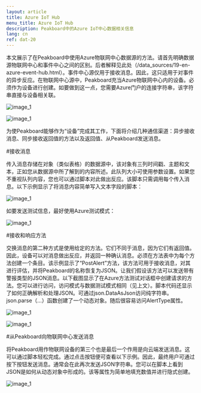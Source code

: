 ```yaml
---
layout: article
title: Azure IoT Hub
menu_title: Azure IoT Hub
description: Peakboard中的Azure IoT中心数据相关信息
lang: cn
ref: dat-20
---
```

本文展示了在Peakboard中使用Azure物联网中心数据源的方法。请首先明确数据源物联网中心和事件中心之间的区别。后者解释见此处（/data_sources/19-en-azure-event-hub.html）。事件中心源仅用于接收消息。因此，这只适用于对事件的异步反应。在物联网中心源中，Peakboard充当Azure物联网中心内的设备。必须作为设备进行创建。如要做到这一点，您需要Azure门户的连接字符串，该字符串直接与设备相关联。

![image_1](/assets/images/data-sources/azure-iot-hub/datenquellen-iot-hub-01.png)

![image_1](/assets/images/data-sources/azure-iot-hub/datenquellen-iot-hub-02.png)


为使Peakboard能够作为“设备”完成其工作，下面将介绍几种通信渠道：异步接收消息、同步接收返回值的方法以及返回值、从Peakboard发送消息。

#接收消息

传入消息存储在对象（类似表格）的数据源中，该对象有三列时间戳、主题和文本，正如您从数据源中所了解到的内容所述。此队列大小可使用参数设置。如果您不重视队列内容，您也可以通过脚本对此做出反应。该脚本只需调用每个传入消息。以下示例显示了将消息内容简单写入文本字段的脚本：

![image_1](/assets/images/data-sources/azure-iot-hub/datenquellen-iot-hub-03.png)


如要发送测试信息，最好使用Azure测试模式：



![image_1](/assets/images/data-sources/azure-iot-hub/datenquellen-iot-hub-04.png)

#接收和响应方法

交换消息的第二种方式是使用给定的方法。它们不同于消息，因为它们有返回值。因此，设备可以对消息做出反应，并返回一种确认消息。必须在方法表中为每个方法创建一个条目。该示例显示了“PostAlert”方法，该方法可用于接收消息，对其进行评估，并将Peakboard的名称恢复为JSON。让我们假设该方法可以发送带有警报类型的JSON消息。以下截图显示了在Azure方法测试对话框中创建请求的方法。您可以进行访问，访问模式与数据测试模式相同（见上文）。脚本代码还显示了如何正确解析和处理JSON。可通过json.DataAsJson访问纯字符串。json.parse（…）函数创建了一个动态对象。随后很容易访问AlertType属性。

![image_1](/assets/images/data-sources/azure-iot-hub/datenquellen-iot-hub-05.png)

![image_1](/assets/images/data-sources/azure-iot-hub/datenquellen-iot-hub-06.png)

#从Peakboard向物联网中心发送消息

将Peakboard用作物联网设备的第三个也是最后一个作用是向云端发送消息。这可以通过脚本轻松完成。通过点击按钮便可查看以下示例。因此，最终用户可通过按下按钮发送消息。通常会在此再次发送JSON字符串。您可以在脚本上看到JSON是如何从动态对象中形成的。该等属性为简单地填充数值并进行隐式创建。

![image_1](/assets/images/data-sources/azure-iot-hub/datenquellen-iot-hub-07.png)
